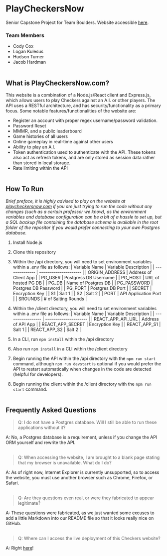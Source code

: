 # PlayCheckersNow

Senior Capstone Project for Team Boulders.
Website accessible [here](https://playcheckersnow.com/).

### Team Members
- Cody Cox
- Logan Kulesus
- Hudson Turner
- Jacob Hardman
<br></br>

## What is PlayCheckersNow.com?
This website is a combination of a Node.js/React client and Express.js, which allows users to play Checkers against an A.I. or other players. The API uses a RESTful architecture, and has security/functionality as a primary focus. Some notable features/functionalities of the website are:
- Register an account with proper regex username/password validation.
- Password Reset
- MMMR, and a public leaderboard
- Game histories of all users
- Online gameplay in real-time against other users
- Ability to play an A.I.
- Token authentication used to authenticate with the API. These tokens also act as refresh tokens, and are only stored as session data rather than stored in local storage.
- Rate limiting within the API
<br></br>

## How To Run

*Brief preface, it is highly advised to play on the website at [playcheckersnow.com](https://playcheckersnow.com/) if you are just trying to run the code without any changes (such as a certain professor we know), as the environment variables and database configuration can be a bit of a hassle to set up, but a SQL backup file containing the database schema is available in the root folder of the repositor if you would prefer connecting to your own Postgres database.*

1. Install Node.js
2. Clone this repository
3. Within the /api directory, you will need to set environment variables within a .env file as follows:
   | Variable Name  | Variable Description  |
   | -------------- | --------------------- |
   | ORIGIN_ADDRESS | Address of Client App |
   | PG_USER        | Postgress DB Username |
   | PG_HOST        | URL of hosted PG DB   |
   | PG_DB          | Name of Postgres DB   |
   | PG_PASSWORD    | Postgres DB Password  |
   | PG_PORT        | Postgres DB Port      |
   | SECRET         | Encryption Key        |
   | S1             | Salt 1                |
   | S2             | Salt 2                |
   | PORT           | API Application Port  |
   | SROUNDS        | # of Salting Rounds   |

4. Within the /client directory, you will need to set environment variables within a .env file as follows:
   | Variable Name     | Variable Description  |
   | ----------------- | --------------------- |
   | REACT_APP_API_URL | Address of API App    |
   | REACT_APP_SECRET  | Encryption Key        |
   | REACT_APP_S1      | Salt 1                |
   | REACT_APP_S2      | Salt 2                |

5. In a CLI, run `npm install` within the /api directory
6. Also run `npm install` in a CLI within the /client directory
7. Begin running the API within the /api directory with the `npm run start` command, although `npm run devstart` is optional if you would prefer the API to restart automatically when changes in the code are detected (helpful for developers).
8. Begin running the client within the /client directory with the `npm run start` command.
<br></br>

## Frequently Asked Questions
>Q: I do not have a Postgres database. Will I still be able to run these applications without it?

A: No, a Postgres database is a requirement, unless if you change the API ORM yourself and rewrite the API.
<br></br>

>Q: When accessing the website, I am brought to a blank page stating that my browser is unavailable. What do I do?

A: As of right now, Internet Explorer is currently unsupported, so to access the website, you must use another browser such as Chrome, Firefox, or Safari.
<br></br>

>Q: Are they questions even real, or were they fabricated to appear legitimate?

A: These questions were fabricated, as we just wanted some excuses to add a little Markdown into our README file so that it looks really nice on GitHub.
<br></br>

>Q: Where can I access the live deployment of this Checkers website?

A: Right [here](https://playcheckersnow.com/)!
<br></br>
